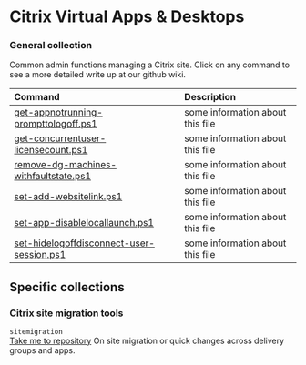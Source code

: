 # Citrix Virtual Apps & Desktops
### General collection <br>
Common admin functions managing a Citrix site. Click on any command to see a more detailed write up at our github wiki.

| Command | Description |
| :--- | :--- |
| [get-appnotrunning-prompttologoff.ps1]() | some information about this file |
| [get-concurrentuser-licensecount.ps1]() | some information about this file |
| [remove-dg-machines-withfaultstate.ps1]() | some information about this file |
| [set-add-websitelink.ps1]() | some information about this file |
| [set-app-disablelocallaunch.ps1]() | some information about this file |
| [set-hidelogoffdisconnect-user-session.ps1]() | some information about this file |

## Specific collections
### Citrix site migration tools <br>
`sitemigration` <br>
[Take me to repository](sitemigration)
On site migration or quick changes across delivery groups and apps. <br>
